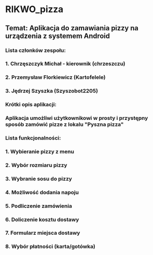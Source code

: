 # RIKWO_pizza
## Temat: Aplikacja do zamawiania pizzy na urządzenia z systemem Android
### Lista członków zespołu:
### 1. Chrzęszczyk Michał - kierownik (chrzeszczu)
### 2. Przemysław Florkiewicz (Kartofelele)
### 3. Jędrzej Szyszka (Szyszobot2205)  
###
### Krótki opis aplikacji:  
###
### Aplikacja umożliwi użytkownikowi w prosty i przystępny sposób zamówić pizze z lokalu "Pyszna pizza"  
###
### Lista funkcjonalności:  
###
### 1. Wybieranie pizzy z menu
### 2. Wybór rozmiaru pizzy
### 3. Wybranie sosu do pizzy
### 4. Możliwość dodania napoju
### 5. Podliczenie zamówienia
### 6. Doliczenie kosztu dostawy
### 7. Formularz miejsca dostawy
### 8. Wybór płatności (karta/gotówka)
